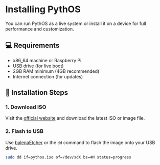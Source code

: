 # Installing PythOS

You can run PythOS as a live system or install it on a device for full performance and customization.

## 💻 Requirements

- x86_64 machine or Raspberry Pi
- USB drive (for live boot)
- 2GB RAM minimum (4GB recommended)
- Internet connection (for updates)

## 🔧 Installation Steps

### 1. Download ISO

Visit the [official website](https://pythos.pages.dev) and download the latest ISO or image file.

### 2. Flash to USB

Use [balenaEtcher](https://etcher.io) or the `dd` command to flash the image onto your USB drive.

```bash
sudo dd if=pythos.iso of=/dev/sdX bs=4M status=progress
